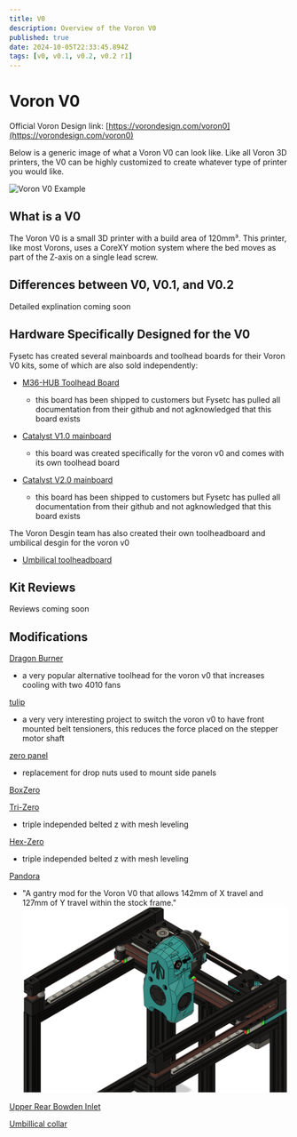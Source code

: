 ```yaml
---
title: V0
description: Overview of the Voron V0
published: true
date: 2024-10-05T22:33:45.894Z
tags: [v0, v0.1, v0.2, v0.2 r1]
---
```


# Voron V0

Official Voron Design link: [https://vorondesign.com/voron0](https://vorondesign.com/voron0)

Below is a generic image of what a Voron V0 can look like. Like all Voron 3D printers, the V0 can be highly customized to create whatever type of printer you would like.

![Voron V0 Example](https://i.redd.it/po0y0d65hzqa1.png)

## What is a V0

The Voron V0 is a small 3D printer with a build area of 120mm³. This printer, like most Vorons, uses a CoreXY motion system where the bed moves as part of the Z-axis on a single lead screw.

## Differences between V0, V0.1, and V0.2

Detailed explination coming soon

## Hardware Specifically Designed for the V0

Fysetc has created several mainboards and toolhead boards for their Voron V0 kits, some of which are also sold independently:

- [M36-HUB Toolhead Board](https://voron3d.wiki/en/configuration/toolhead-board/fysetc-M36)
    - this board has been shipped to customers but Fysetc has pulled all documentation from their github and not agknowledged that this board exists

- [Catalyst V1.0 mainboard](https://github.com/FYSETC/FYSETC-Voron-0.2-Pro/blob/main/0.2%20R1/Fysetc%20Voron%20V0.2%20R1%20umbilical%20Wiring.pdf)
    - this board was created specifically for the voron v0 and comes with its own toolhead board

- [Catalyst V2.0 mainboard]()
    - this board has been shipped to customers but Fysetc has pulled all documentation from their github and not agknowledged that this board exists

The Voron Desgin team has also created their own toolheadboard and umbilical desgin for the voron v0

- [Umbilical toolheadboard](https://github.com/VoronDesign/Voron-Hardware/blob/master/V0-Umbilical/README.md)

## Kit Reviews

Reviews coming soon
## Modifications

[Dragon Burner](https://github.com/chirpy2605/voron/tree/main/V0/Dragon_Burner)
 - a very popular alternative toolhead for the voron v0 that increases cooling with two 4010 fans

[tulip](https://github.com/Amekyras/tulip/tree/main)
 - a very very interesting project to switch the voron v0 to have front mounted belt tensioners, this reduces the force placed on the stepper motor shaft

[zero panel](https://github.com/zruncho3d/ZeroPanels)
 - replacement for drop nuts used to mount side panels

[BoxZero](https://github.com/zruncho3d/BoxZero)

[Tri-Zero](https://github.com/zruncho3d/tri-zero)
- triple independed belted z with mesh leveling

[Hex-Zero](https://github.com/Alexander-T-Moss/Hex-Zero)
- triple independed belted z with mesh leveling

[Pandora](https://github.com/MasturMynd/Pandora)
- "A gantry mod for the Voron V0 that allows 142mm of X travel and 127mm of Y travel within the stock frame."
![Pandora github photo](https://github.com/MasturMynd/Pandora/raw/main/Images/Pandora_Complete_Gantry.png)

[Upper Rear Bowden Inlet](https://github.com/MapleLeafMakers/V0_Upper_Rear_Bowden_Inlet)

[Umbillical collar](https://github.com/MapleLeafMakers/V0_Umbilical_Collar)

